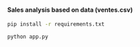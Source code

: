 #### Sales analysis based on data (ventes.csv)

```bash
pip install -r requirements.txt
```

```bash
python app.py
```
